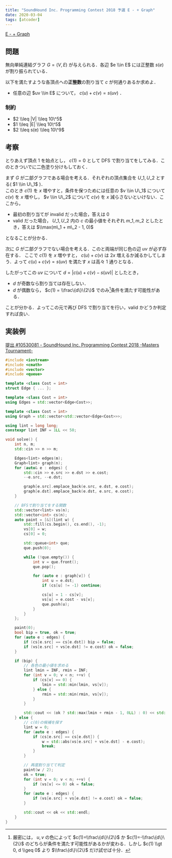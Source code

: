 ```yaml
---
title: "SoundHound Inc. Programming Contest 2018 予選 E - + Graph"
date: 2020-03-04
tags: [atcoder]
---
```


[E - + Graph](https://atcoder.jp/contests/soundhound2018-summer-qual/tasks/soundhound2018_summer_qual_e)

## 問題

無向単純連結グラフ $G = (V, E)$ が与えられる．各辺 $e \\in E$ には正整数 $s(e)$ が割り振られている．

以下を満たすような各頂点への**正整数**の割り当て $c$ が何通りあるか求めよ．

- 任意の辺 $uv \\in E$ について， $c(u) + c(v) = s(uv)$ ．

### 制約

- $2 \\leq |V| \\leq 10\^5$
- $1 \\leq |E| \\leq 10\^5$
- $2 \\leq s(e) \\leq 10\^9$

## 考察

とりあえず頂点 $1$ を始点とし， $c(1) = 0$ として DFS で割り当てをしてみる．このときついでに二色塗り分けもしておく．

まず $G$ が二部グラフである場合を考える．それぞれの頂点集合を $U\_1, U\_2$ とする( $1 \\in U\_1$ )．  
このとき $c(1)$ を $x$ 増やすと，条件を保つためには任意の $v \\in U\_1$ について $c(v)$ を $x$ 増やし， $v \\in U\_2$ について $c(v)$ を $x$ 減らさないといけない．ここから，

- 最初の割り当てが invalid だった場合，答えは $0$
- valid だった場合， $U\_1, U\_2$ 内の $c$ の最小値をそれぞれ $m\_1, m\_2$ としたとき，答えは $\\max(m\_1 + m\_2 - 1, 0)$

となることが分かる．

次に $G$ が二部グラフでない場合を考える．このと両端が同じ色の辺 $uv$ が必ず存在する．
ここで $c(1)$ を $x$ 増やすと， $c(u)+c(v)$ は $2x$ 増えるか減るかしてしまう．よって $c(u)+c(v)=s(uv)$ を満たす $x$ は高々 1 通りとなる．

したがってこの $uv$ について $d = |c(u) + c(v) - s(uv)|$ としたとき，

- $d$ が奇数なら割り当ては存在しない．
- $d$ が偶数なら， $c(1) = \\frac\{d\}\{2\}$ でのみ[^1]条件を満たす可能性がある．

ことが分かる．よってこの元で再び DFS で割り当てを行い，valid かどうか判定すれば良い．

[^1]: 厳密には， $u,v$ の色によって $c(1)=\\frac\{d\}\{2\}$ か $c(1)=-\\frac\{d\}\{2\}$ のどちらが条件を満たす可能性があるかが変わる．しかし $c(1) \\gt 0, d \\geq 0$ より $\\frac\{d\}\{2\}$ だけ試せば十分．

## 実装例

[提出 #10530081 - SoundHound Inc. Programming Contest 2018 -Masters Tournament-](https://atcoder.jp/contests/soundhound2018-summer-qual/submissions/10530081)

```cpp
#include <iostream>
#include <cmath>
#include <vector>
#include <queue>

template <class Cost = int>
struct Edge { ... };

template <class Cost = int>
using Edges = std::vector<Edge<Cost>>;

template <class Cost = int>
using Graph = std::vector<std::vector<Edge<Cost>>>;

using lint = long long;
constexpr lint INF = 1LL << 50;

void solve() {
    int n, m;
    std::cin >> n >> m;

    Edges<lint> edges(m);
    Graph<lint> graph(n);
    for (auto& e : edges) {
        std::cin >> e.src >> e.dst >> e.cost;
        --e.src, --e.dst;

        graph[e.src].emplace_back(e.src, e.dst, e.cost);
        graph[e.dst].emplace_back(e.dst, e.src, e.cost);
    }

    // BFSで割り当てをする関数
    std::vector<lint> vs(n);
    std::vector<int> cs(n);
    auto paint = [&](lint w) {
        std::fill(cs.begin(), cs.end(), -1);
        vs[0] = w;
        cs[0] = 0;

        std::queue<int> que;
        que.push(0);

        while (!que.empty()) {
            int v = que.front();
            que.pop();

            for (auto e : graph[v]) {
                int u = e.dst;
                if (cs[u] != -1) continue;

                cs[u] = 1 - cs[v];
                vs[u] = e.cost - vs[v];
                que.push(u);
            }
        }
    };

    paint(0);
    bool bip = true, ok = true;
    for (auto e : edges) {
        if (cs[e.src] == cs[e.dst]) bip = false;
        if (vs[e.src] + vs[e.dst] != e.cost) ok = false;
    }

    if (bip) {
        // 各色の最小値を求める
        lint lmin = INF, rmin = INF;
        for (int v = 0; v < n; ++v) {
            if (cs[v] == 0) {
                lmin = std::min(lmin, vs[v]);
            } else {
                rmin = std::min(rmin, vs[v]);
            }
        }

        std::cout << (ok ? std::max(lmin + rmin - 1, 0LL) : 0) << std::endl;
    } else {
        // c(0)の候補を探す
        lint w = 0;
        for (auto e : edges) {
            if (cs[e.src] == cs[e.dst]) {
                w = std::abs(vs[e.src] + vs[e.dst] - e.cost);
                break;
            }
        }

        // 再度割り当てて判定
        paint(w / 2);
        ok = true;
        for (int v = 0; v < n; ++v) {
            if (vs[v] <= 0) ok = false;
        }
        for (auto e : edges) {
            if (vs[e.src] + vs[e.dst] != e.cost) ok = false;
        }

        std::cout << ok << std::endl;
    }
}
```

